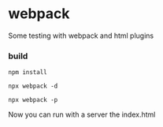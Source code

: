 # webpack

Some testing with webpack and html plugins

### build

```
npm install

npx webpack -d

npx webpack -p

```

Now you can run with a server the index.html